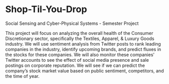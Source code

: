 # Shop-Til-You-Drop
Social Sensing and Cyber-Physical Systems - Semester Project

This project will focus on analyzing the overall health of the Consumer Discretionary sector, specifically the Textiles, Apparel, & Luxury Goods industry.  We will use sentiment analysis from Twitter posts to rank leading companies in the industry, identify upcoming brands, and predict fluxes in the stocks for these companies. We will also monitor these companies’ Twitter accounts to see the effect of social media presence and sale postings on corporate reputation. We will see if we can predict the company’s stock market value based on public sentiment, competitors, and the time of year.
